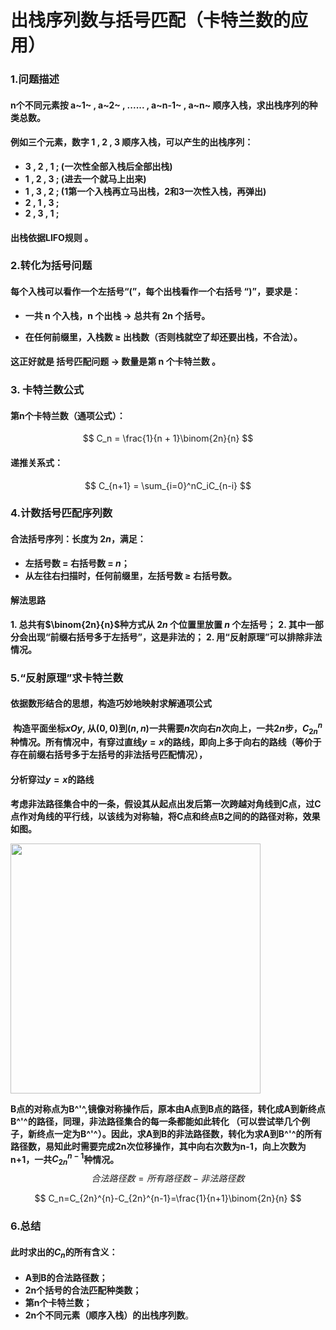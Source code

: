 #  出栈序列数与括号匹配（卡特兰数的应用）



### 1.问题描述

####  **n个不同元素按 a~1~ , a~2~ , ...... , a~n-1~ , a~n~ 顺序入栈，求出栈序列的种类总数**。

#### **例如三个元素，数字 1 , 2 , 3 顺序入栈，可以产生的出栈序列**：

* **3 , 2 , 1 ; (一次性全部入栈后全部出栈)**
* **1 , 2 , 3 ; (进去一个就马上出来)**
* **1 , 3 , 2 ; (1第一个入栈再立马出栈，2和3一次性入栈，再弹出)**
* **2 , 1 , 3 ;**
* **2 , 3 , 1 ;** 

#### **出栈依据LIFO规则** 。



### 2.转化为括号问题

####	**每个入栈可以看作一个左括号“(”，每个出栈看作一个右括号 “)”，要求是：**

* **一共 n 个入栈，n 个出栈 → 总共有 2n 个括号。**

* **在任何前缀里，入栈数 ≥ 出栈数（否则栈就空了却还要出栈，不合法）。**

#### **这正好就是 括号匹配问题 → 数量是第 n 个卡特兰数 。**



### 3. 卡特兰数公式

#### **第n个卡特兰数（通项公式）：**

$$
C_n = \frac{1}{n + 1}\binom{2n}{n}
$$
#### **递推关系式：**

$$
C_{n+1} = \sum_{i=0}^nC_iC_{n-i}
$$



### 4.计数括号匹配序列数

#### **合法括号序列：长度为 $2n$，满足：**

* **左括号数 = 右括号数 = $n$；**
* **从左往右扫描时，任何前缀里，左括号数 ≥ 右括号数。**

#### **解法思路**

**1. 总共有$\binom{2n}{n}$种方式从 $2n$ 个位置里放置 $n$ 个左括号；**
**2. 其中一部分会出现“前缀右括号多于左括号”，这是非法的；**
**2. 用“反射原理”可以排除非法情况。**



### 5.“反射原理”求卡特兰数

#### 依据数形结合的思想，构造巧妙地映射求解通项公式

​	**构造平面坐标$xOy$, 从$(0 , 0)$到$(n , n)$一共需要$n$次向右$n$次向上，一共$2n$步，$C_{2n}^n$种情况。所有情况中，有穿过直线$y = x$的路线，即向上多于向右的路线（等价于存在前缀右括号多于左括号的非法括号匹配情况），**

#### 分析穿过$y = x$的路线

​	**考虑非法路径集合中的一条，假设其从起点出发后第一次跨越对角线到C点，过C点作对角线的平行线，以该线为对称轴，将C点和终点B之间的的路径对称，效果如图。**

<img style="width:400px;" src="https://s21.ax1x.com/2025/09/09/pVRmd8s.jpg">

​	**B点的对称点为B^'^,镜像对称操作后，原本由A点到B点的路径，转化成A到新终点B^'^的路径，同理，非法路径集合的每一条都能如此转化 （可以尝试举几个例子，新终点一定为B^'^）。因此，求A到B的非法路径数，转化为求A到B^'^的所有路径数，易知此时需要完成2n次位移操作，其中向右次数为n-1，向上次数为n+1，一共$C_{2n}^{n-1}$种情况。**
$$
合法路径数=所有路径数-非法路径数
$$

$$
C_n=C_{2n}^{n}-C_{2n}^{n-1}=\frac{1}{n+1}\binom{2n}{n}
$$



### 6.总结

#### **此时求出的$C_n$的所有含义：**

* **A到B的合法路径数；**
* **2n个括号的合法匹配种类数；**
* **第n个卡特兰数；**
* **2n个不同元素（顺序入栈）的出栈序列数**。


















​	











